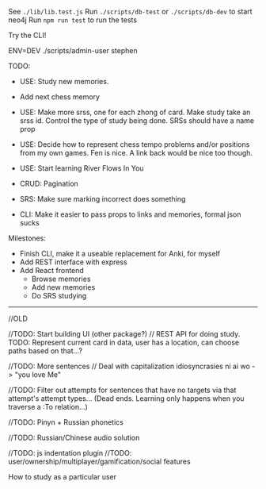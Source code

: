 
See `./lib/lib.test.js`
Run `./scripts/db-test` or `./scripts/db-dev` to start neo4j
Run `npm run test` to run the tests

Try the CLI!

ENV=DEV ./scripts/admin-user stephen

TODO:
* USE: Study new memories.
  
* Add next chess memory 

* USE: Make more srss, one for each zhong of card.  Make study take an srss id.  Control the type of study being done.  SRSs should have a name prop
* USE: Decide how to represent chess tempo problems and/or positions from my own games.  Fen is nice.  A link back would be nice too though.
* USE: Start learning River Flows In You 
* CRUD: Pagination
* SRS: Make sure marking incorrect does something
* CLI: Make it easier to pass props to links and memories, formal json sucks


Milestones:
* Finish CLI, make it a useable replacement for Anki, for myself
* Add REST interface with express
* Add React frontend
  - Browse memories
  - Add new memories
  - Do SRS studying 




----

//OLD

//TODO: Start building UI (other package?)
//  REST API for doing study.  TODO: Represent current card in data, user has a location, can choose paths based on that...?

//TODO: More sentences
//  Deal with capitalization idiosyncrasies
    ni ai wo -> "you love Me"

//TODO: Filter out attempts for sentences that have no targets via that attempt's attempt types... (Dead ends.  Learning only happens when you traverse a :To relation...)

//TODO: Pinyn + Russian phonetics

//TODO: Russian/Chinese audio solution 

//TODO: js indentation plugin
//TODO: user/ownership/multiplayer/gamification/social features

How to study as a particular user
